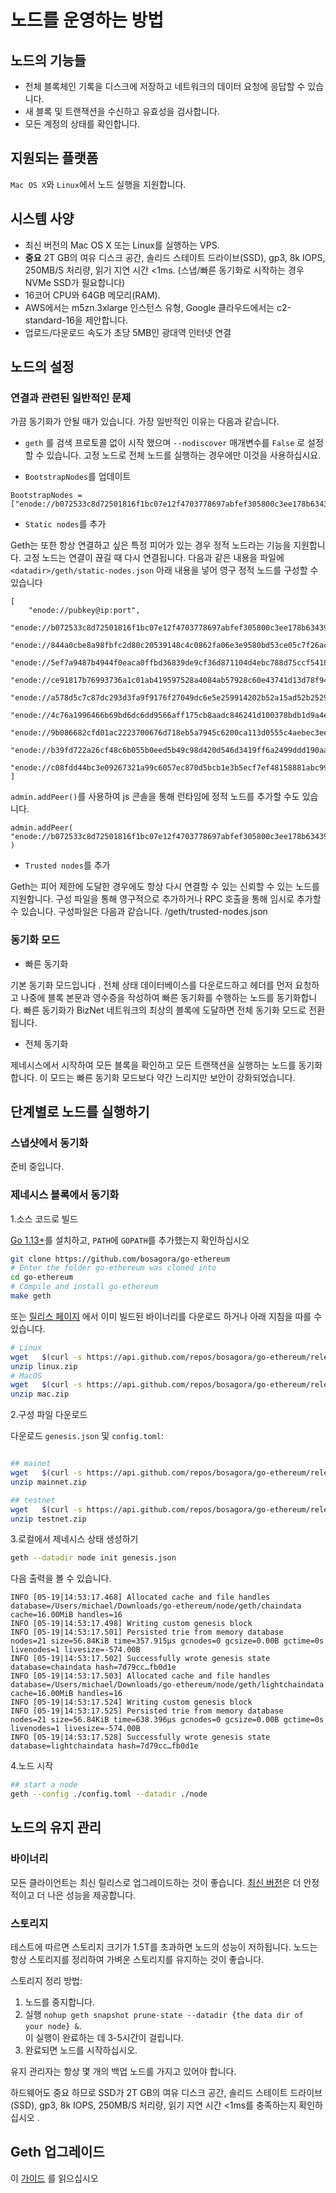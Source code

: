 # **노드를 운영하는 방법**

## **노드의 기능들**

* 전체 블록체인 기록을 디스크에 저장하고 네트워크의 데이터 요청에 응답할 수 있습니다.
* 새 블록 및 트랜잭션을 수신하고 유효성을 검사합니다.
* 모든 계정의 상태를 확인합니다.

## **지원되는 플랫폼**

`Mac OS X`와 `Linux`에서 노드 실행을 지원합니다.

## **시스템 사양**
- 최신 버전의 Mac OS X 또는 Linux를 실행하는 VPS.
- **중요** 2T GB의 여유 디스크 공간, 솔리드 스테이트 드라이브(SSD), gp3, 8k IOPS, 250MB/S 처리량, 읽기 지연 시간 <1ms. (스냅/빠른 동기화로 시작하는 경우 NVMe SSD가 필요합니다)
- 16코어 CPU와 64GB 메모리(RAM).
- AWS에서는 m5zn.3xlarge 인스턴스 유형, Google 클라우드에서는 c2-standard-16을 제안합니다.
- 업로드/다운로드 속도가 초당 5MB인 광대역 인터넷 연결

## **노드의 설정**

### 연결과 관련된 일반적인 문제

가끔 동기화가 안될 때가 있습니다. 가장 일반적인 이유는 다음과 같습니다.

- `geth` 를 검색 프로토콜 없이 시작 했으며 `--nodiscover` 매개변수를 `False` 로 설정할 수 있습니다. 고정 노드로 전체 노드를 실행하는 경우에만 이것을 사용하십시요.

- `BootstrapNodes`를 업데이트

```
BootstrapNodes = ["enode://b072533c8d72501816f1bc07e12f4703778697abfef305800c3ee178b63439e537c4570b5b4b491582e901cb176616826ed071539cbbf26fe46ee8571992293a@13.228.4.203:30303","enode://4c76a1996466b69bd6dc6dd9566aff175cb8aadc846241d100378bdb1d9a4ea47196d9f660d308954ed8a2c725c4f6f4616e9cf108abb5efd766ad9bc7c9af35@3.39.127.36:30303"]
```

- `Static nodes`를 추가

Geth는 또한 항상 연결하고 싶은 특정 피어가 있는 경우 정적 노드라는 기능을 지원합니다. 고정 노드는 연결이 끊길 때 다시 연결됩니다. 
다음과 같은 내용을 파일에 `<datadir>/geth/static-nodes.json` 아래 내용을 넣어 영구 정적 노드를 구성할 수 있습니다
```
[
    "enode://pubkey@ip:port",
    "enode://b072533c8d72501816f1bc07e12f4703778697abfef305800c3ee178b63439e537c4570b5b4b491582e901cb176616826ed071539cbbf26fe46ee8571992293a@13.228.4.203:30303",
    "enode://844a0cbe8a98fbfc2d80c20539148c4c0862fa06e3e9580bd53ce05c7f26ac4a5cb78369adcb7ac146062273cb437a6e4dd1022cf5a42e31409e279741494a11@54.255.235.26:30303",
    "enode://5ef7a9487b4944f0eaca0ffbd36839de9cf36d871104d4ebc788d75ccf5418e3103bb73791cfc8942b80dba33aad7daa6aed709ba4ee1efa26564f7af523f9c5@54.169.187.148:30303",
    "enode://ce91817b76993736a1c01ab419597528a4084ab57928c60e43741d13d78f941396895d33a3b8ab9286cd403f8520a873af0c692151905b51b7ea7370d832d3bc@18.136.209.89:30303",
    "enode://a578d5c7c87dc293d3fa9f9176f27049dc6e5e259914202b52a15ad52b2529fd375b62e055097ff520a7f93a876d1fcbca5ef0b32dab273e474db907f33d97b3@13.215.191.60:30303",
    "enode://4c76a1996466b69bd6dc6dd9566aff175cb8aadc846241d100378bdb1d9a4ea47196d9f660d308954ed8a2c725c4f6f4616e9cf108abb5efd766ad9bc7c9af35@3.39.127.36:30303",
    "enode://9b086682cfd01ac2223700676d718eb5a7945c6200ca113d0555c4aebec3ee19a6161a88fbee50662254976d9a97c4c5b7e50f55bfbf7ed598cd8c5c078dbd7d@54.180.121.94:30303",
    "enode://b39fd722a26cf48c6b055b0eed5b49c98d420d546d3419ff6a2499ddd190aa5a4e7371343d63a0150e7695bb42387b3d6837f99a49db8f05d78fc775689e2210@15.164.170.19:30303",
    "enode://c08fdd44bc3e09267321a99c6057ec870d5bcb1e3b5ecf7ef48158881abc99d1cca2174328e80917003c1ee27908792badc148a80dc3bdee365c748fcd046723@54.180.93.83:30303"
]
```

`admin.addPeer()`를 사용하여 js 콘솔을 통해 런타임에 정적 노드를 추가할 수도 있습니다.

```
admin.addPeer( "enode://b072533c8d72501816f1bc07e12f4703778697abfef305800c3ee178b63439e537c4570b5b4b491582e901cb176616826ed071539cbbf26fe46ee8571992293a@13.228.4.203:30303"
)
```

- `Trusted nodes`를 추가

Geth는 피어 제한에 도달한 경우에도 항상 다시 연결할 수 있는 신뢰할 수 있는 노드를 지원합니다. 
구성 파일을 통해 영구적으로 추가하거나 RPC 호출을 통해 임시로 추가할 수 있습니다.
구성파일은 다음과 같습니다. <datadir>/geth/trusted-nodes.json


### 동기화 모드

* 빠른 동기화

기본 동기화 모드입니다 . 전체 상태 데이터베이스를 다운로드하고 헤더를 먼저 요청하고 나중에 블록 본문과 영수증을 작성하여 빠른 동기화를 수행하는 노드를 동기화합니다. 
빠른 동기화가 BizNet 네트워크의 최상의 블록에 도달하면 전체 동기화 모드로 전환됩니다.

* 전체 동기화

제네시스에서 시작하여 모든 블록을 확인하고 모든 트랜잭션을 실행하는 노드를 동기화합니다. 이 모드는 빠른 동기화 모드보다 약간 느리지만 보안이 강화되었습니다.

## **단계별로 노드를 실행하기**

### 스냅샷에서 동기화

준비 중입니다.


### 제네시스 블록에서 동기화

1.소스 코드로 빌드

[Go 1.13+](https://golang.org/doc/install)를 설치하고, `PATH`에 `GOPATH`를 추가했는지 확인하십시오

```bash
git clone https://github.com/bosagora/go-ethereum
# Enter the folder go-ethereum was cloned into
cd go-ethereum
# Compile and install go-ethereum
make geth
```

또는 [릴리스 페이지](https://github.com/bosagora/go-ethereum/releases/latest) 에서 이미 빌드된 바이너리를 다운로드 하거나 아래 지침을 따를 수 있습니다.
```bash
# Linux
wget   $(curl -s https://api.github.com/repos/bosagora/go-ethereum/releases/latest |grep browser_ |grep linux |cut -d\" -f4)
unzip linux.zip
# MacOS
wget   $(curl -s https://api.github.com/repos/bosagora/go-ethereum/releases/latest |grep browser_ |grep mac |cut -d\" -f4)
unzip mac.zip
```

2.구성 파일 다운로드

다운로드 `genesis.json` 및 `config.toml`:

```bash

## mainet
wget   $(curl -s https://api.github.com/repos/bosagora/go-ethereum/releases/latest |grep browser_ |grep mainnet |cut -d\" -f4)  
unzip mainnet.zip

## testnet
wget   $(curl -s https://api.github.com/repos/bosagora/go-ethereum/releases/latest |grep browser_ |grep testnet |cut -d\" -f4)
unzip testnet.zip
```

3.로컬에서 제네시스 상태 생성하기

```bash
geth --datadir node init genesis.json
```

다음 출력을 볼 수 있습니다.

```
INFO [05-19|14:53:17.468] Allocated cache and file handles         database=/Users/michael/Downloads/go-ethereum/node/geth/chaindata cache=16.00MiB handles=16
INFO [05-19|14:53:17.498] Writing custom genesis block
INFO [05-19|14:53:17.501] Persisted trie from memory database      nodes=21 size=56.84KiB time=357.915µs gcnodes=0 gcsize=0.00B gctime=0s livenodes=1 livesize=-574.00B
INFO [05-19|14:53:17.502] Successfully wrote genesis state         database=chaindata hash=7d79cc…fb0d1e
INFO [05-19|14:53:17.503] Allocated cache and file handles         database=/Users/michael/Downloads/go-ethereum/node/geth/lightchaindata cache=16.00MiB handles=16
INFO [05-19|14:53:17.524] Writing custom genesis block
INFO [05-19|14:53:17.525] Persisted trie from memory database      nodes=21 size=56.84KiB time=638.396µs gcnodes=0 gcsize=0.00B gctime=0s livenodes=1 livesize=-574.00B
INFO [05-19|14:53:17.528] Successfully wrote genesis state         database=lightchaindata hash=7d79cc…fb0d1e
```

4.노드 시작

```bash
## start a node
geth --config ./config.toml --datadir ./node
```

## **노드의 유지 관리**
 
### 바이너리
모든 클라이언트는 최신 릴리스로 업그레이드하는 것이 좋습니다. [최신 버전](https://github.com/bosagora/go-ethereum/releases/latest)은 더 안정적이고 더 나은 성능을 제공합니다.

### 스토리지
테스트에 따르면 스토리지 크기가 1.5T를 초과하면 노드의 성능이 저하됩니다. 노드는 항상 스토리지를 정리하여 가벼운 스토리지를 유지하는 것이 좋습니다.

스토리지 정리 방법:

1. 노드를 중지합니다.  
2. 실행 `nohup geth snapshot prune-state --datadir {the data dir of your node} &`.   
   이 실행이 완료하는 데 3-5시간이 걸립니다.  
3. 완료되면 노드를 시작하십시오.  

유지 관리자는 항상 몇 개의 백업 노드를 가지고 있어야 합니다.

하드웨어도 중요 하므로 SSD가 2T GB의 여유 디스크 공간, 솔리드 스테이트 드라이브(SSD), gp3, 8k IOPS, 250MB/S 처리량, 읽기 지연 시간 <1ms를 충족하는지 확인하십시오 .

## **Geth 업그레이드**

이 [가이드](./upgrading.md) 를 읽으십시오

